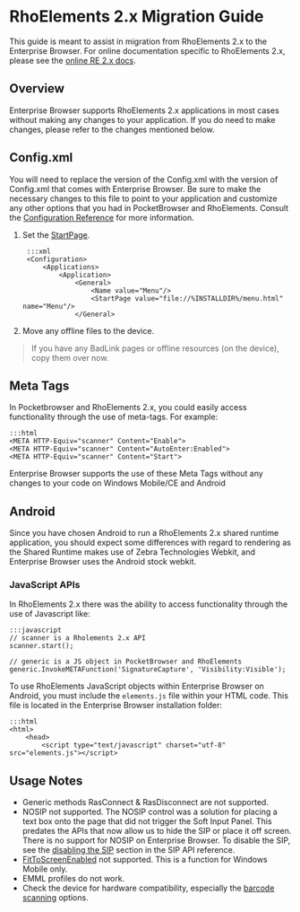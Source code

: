 # RhoElements 2.x Migration Guide
This guide is meant to assist in migration from RhoElements 2.x to the Enterprise Browser. For online documentation specific to RhoElements 2.x, please see the [online RE 2.x docs](http://docs.rhomobile.com/en/2.2.0).

## Overview
Enterprise Browser supports RhoElements 2.x applications in most cases without making any changes to your application. If you do need to make changes, please refer to the changes mentioned below.

## Config.xml
You will need to replace the version of the Config.xml with the version of Config.xml that comes with Enterprise Browser. Be sure to make the necessary changes to this file to point to your application and customize any other options that you had in PocketBrowser and RhoElements. Consult the [Configuration Reference](../guide/configreference) for more information.

1. Set the [StartPage](../guide/configreference?StartPage).

		:::xml
		<Configuration>
		    <Applications>
		        <Application>
		            <General>
		                <Name value="Menu"/>
		                <StartPage value="file://%INSTALLDIR%/menu.html" name="Menu"/>
		            </General>
2. Move any offline files to the device.
>If you have any BadLink pages or offline resources (on the device), copy them over now.


## Meta Tags
In Pocketbrowser and RhoElements 2.x, you could easily access functionality through the use of meta-tags. For  example:

	:::html
	<META HTTP-Equiv="scanner" Content="Enable">
	<META HTTP-Equiv="scanner" Content="AutoEnter:Enabled">
	<META HTTP-Equiv="scanner" Content="Start"> 

Enterprise Browser supports the use of these Meta Tags without any changes to your code on Windows Mobile/CE and Android

## Android
Since you have chosen Android to run a RhoElements 2.x shared runtime application, you should expect some differences with regard to rendering as the Shared Runtime makes use of Zebra Technologies Webkit, and Enterprise Browser uses the Android stock webkit.

### JavaScript APIs
In RhoElements 2.x there was the ability to access functionality through the use of Javascript like:

	:::javascript
	// scanner is a Rholements 2.x API
	scanner.start();

	// generic is a JS object in PocketBrowser and RhoElements
	generic.InvokeMETAFunction('SignatureCapture', 'Visibility:Visible');

To use RhoElements JavaScript objects within Enterprise Browser on Android, you must include the `elements.js` file within your HTML code. This file is located in the Enterprise Browser installation folder:

<!-- TBD Insert ScreenShot -->

	:::html
	<html>
		<head>
			<script type="text/javascript" charset="utf-8" src="elements.js"></script>
 
## Usage Notes
* Generic methods RasConnect & RasDisconnect are not supported.
* NOSIP not supported. The NOSIP control was a solution for placing a text box onto the page that did not trigger the Soft Input Panel. This predates the APIs that now allow us to hide the SIP or place it off screen. There is no support for NOSIP on Enterprise Browser. To disable the SIP, see the [disabling the SIP](../api-Sip?Disabling%20the%20SIP) section in the SIP API reference.
* [FitToScreenEnabled](../guide/configreference?FitToScreenEnabled) not supported. This is a function for Windows Mobile only.
* EMML profiles do not work.
* Check the device for hardware compatibility, especially the [barcode scanning](http://docs.rhomobile.com/en/2.2.0/rhoelements/scanner) options.